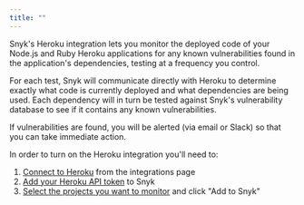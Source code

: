 ```yaml
---
title: ""
---
```


Snyk's Heroku integration lets you monitor the deployed code of your Node.js and Ruby Heroku applications for any known vulnerabilities found in the application's dependencies, testing at a frequency you control.

For each test, Snyk will communicate directly with Heroku to determine exactly what code is currently deployed and what dependencies are being used. Each dependency will in turn be tested against Snyk's vulnerability database to see if it contains any known vulnerabilities. 

If vulnerabilities are found, you will be alerted (via email or Slack) so that you can take immediate action.

In order to turn on the Heroku integration you'll need to:

1. [Connect to Heroku](#connecting-snyk-to-heroku) from the integrations page
2. [Add your Heroku API token](#generating-your-heroku-api-key) to Snyk
3. [Select the projects you want to monitor](#adding-heroku-projects-to-snyk) and click "Add to Snyk"